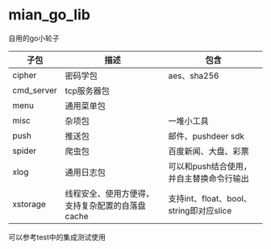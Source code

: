 # mian_go_lib

自用的go小轮子

| 子包         | 描述        | 包含                              |
|------------| ----------- |---------------------------------|
| cipher     | 密码学包    | aes、sha256                      |
| cmd_server | tcp服务器包 |                                 |
| menu       | 通用菜单包  |                                 |
| misc       | 杂项包      | 一堆小工具                           |
| push       | 推送包      | 邮件、pushdeer sdk                 |
| spider     | 爬虫包      | 百度新闻、大盘、彩票                      |
| xlog       | 通用日志包  | 可以和push结合使用，并自主替换命令行输出          |
| xstorage   | 线程安全、使用方便得，支持复杂配置的自落盘cache| 支持int、float、bool、string即对应slice |

可以参考test中的集成测试使用
